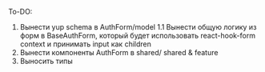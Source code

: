To-DO:

1. Вынести yup schema в AuthForm/model
   1.1 Вынести общую логику из форм в BaseAuthForm, который будет использовать react-hook-form context и принимать input как children
2. Вынести компоненты AuthForm в shared/ shared & feature
3. Выносить типы
